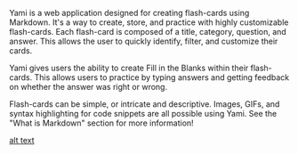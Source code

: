 Yami is a web application designed for creating flash-cards using Markdown. It's a way to create, store, and practice with highly customizable flash-cards. Each flash-card is composed of a title, category, question, and answer. This allows the user to quickly identify, filter, and customize their cards.

<insert picture of manage screen here>

Yami gives users the ability to create Fill in the Blanks within their flash-cards. This allows users to practice by typing answers and getting feedback on whether the answer was right or wrong.

<insert picture here of practice with fib here>

Flash-cards can be simple, or intricate and descriptive. Images, GIFs, and syntax highlighting for code snippets are all possible using Yami. See the "What is Markdown" section for more information!

<insert picture of picture and code>


[alt text](http://localhost:4200/assets/dopest.PNG "image")